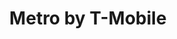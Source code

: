 ---
title: "Metro by T-Mobile"
url: /chicago/metro-by-t-mobile-east-47th-street/
shop: mobile phone
---
